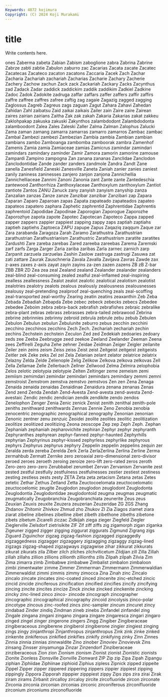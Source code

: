 ```yaml
---
Keywords: 4872 kojimura
Copyright: (C) 2024 Koji Murakami
---
```


# title

Write contents here.



ones Zaberma zabeta Zabian Zabism zaboglione zabra Zabrina Zabrine
Zabrze zabti zabtie Zabulon zaburro zac Zacarias Zacata zacate Zacatec
Zacatecas Zacateco zacaton zacatons Zaccaria Zacek Zach Zachar Zacharia Zachariah
zachariah Zacharias Zacharie Zachary Zacherie Zachery Zachow zachun Zack zack
Zackariah Zackary Zacks Zacynthus zad Zadack Zadar zaddick zaddickim zaddik
zaddikim Zadkiel Zadkine Zadoc Zadok Zadokite zadruga zaffar zaffars zaffer
zaffers zaffir zaffirs zaffre zaffree zaffres zafree zaftig zag zagaie
Zagazig zagged zagging Zaglossus Zagreb Zagreus zags zaguan Zagut Zahara
Zahavi Zahedan Zahidan Zahl zaibatsu Zaid zaikai zaikais Zailer zain
Zaire zaire Zairean zaires zairian zairians Zaitha Zak zak zakah
Zakaria Zakarias zakat zakkeu Zaklohpakap zakuska zakuski Zakynthos zalambdodont Zalambdodonta
zalamboodont Zalea Zales Zaleski Zaller Zalma Zalman Zalophus Zalucki Zama
zaman zamang zamarra zamarras zamarro zamarros Zambac zambac Zambal Zambezi
zambezi Zambezian Zambia zambia Zambian zambian zambians zambo Zamboanga zambomba
zamboorak zambra Zamenhof Zamenis Zamia zamia Zamiaceae zamias Zamicrus zamindar
zamindari zamindars zamindary zaminder Zamir Zamora zamorin zamorine zamouse Zampardi
Zampino zampogna Zan zanana zananas Zanclidae Zanclodon Zanclodontidae Zande zander
zanders zandmole Zandra Zandt Zane zanella Zanesfield Zaneski Zanesville Zaneta
Zaniah zanier zanies zaniest zanily zaniness zaninesses zanjero zanjon zanjona
Zannichellia Zannichelliaceae Zannini Zanoni Zanonia zant Zante zante Zantedeschia zantewood
Zanthorrhiza Zanthoxylaceae Zanthoxylum zanthoxylum Zantiot zantiote Zantos ZANU Zanuck zany
zanyish zanyism zanyship zanza Zanzalian zanzas Zanze zanze Zanzibar zanzibar
Zanzibari zap Zapara Zaparan Zaparo Zaparoan zapas Zapata zapateado zapateados
zapateo zapateos zapatero zaphara Zaphetic zaphrentid Zaphrentidae Zaphrentis zaphrentoid Zapodidae
Zapodinae Zaporogian Zaporogue Zaporozhe Zaporozhye zapota zapote Zapotec Zapotecan Zapoteco
Zappa zapped zapper zappers zappier zappiest zapping zappy zaps zaptiah
zaptiahs zaptieh zaptiehs Zaptoeca ZAPU zapupe Zapus Zaqaziq zaqqum Zaque
zar Zara zarabanda Zaragoza Zarah Zaramo Zarathustra Zarathustrian zarathustrian Zarathustrianism
Zarathustric Zarathustrism zaratite zaratites Zardushti Zare zareba zarebas Zared zareeba
zareebas Zarema Zaremski zarf zarfs Zarga Zarger Zaria zariba zaribas
Zarla zarnec zarnich zarp Zarpanit zarzuela zarzuelas Zashin Zaslow zastruga
zastrugi Zasuwa zat zati zattare Zaurak Zauschneria Zavala Zavalla Zavijava
Zavras Zawde zax z-axes zaxes z-axis zayat zayin zayins za-zen
zazen zazens ZB zB Z-bar ZBB ZBR ZD Zea zea
zeal Zealand zealand Zealander zealander zealanders zeal-blind zeal-consuming zealed zealful
zeal-inflamed zeal-inspiring zealless zeallessness Zealot zealot zealotic zealotical zealotism zealotist
zealotries zealotry zealots zealous zealously zealousness zealousnesses zealousy zeal-pretending zealproof
zeal-quenching zeals zeal-scoffing zeal-transported zeal-worthy Zearing zeatin zeatins zeaxanthin Zeb
Zeba Zebada Zebadiah Zebapda Zebe zebec zebeck zebecks zebecs Zebedee
zebedee Zeboim zebra zebra-back zebrafish zebrafishes zebraic zebralike zebra-plant zebras
zebrass zebrasses zebra-tailed zebrawood Zebrina zebrine zebrinnies zebrinny zebroid zebrula
zebrule zebu zebub Zebulen Zebulon Zebulun zebulun Zebulunite zeburro zebus
zecchin zecchini zecchino zecchinos zecchins Zech Zech. Zechariah zechariah zechin
zechins Zechstein zechstein Zeculon Zed zed Zedekiah zedoaries zedoary zeds
zee Zeeba Zeebrugge zeed zeekoe Zeeland Zeelander Zeeman Zeena zees
Zeffirelli Zeguha Zehe zehner Zeidae Zeidman Zeiger Zeigler zeilanite Zeiler
zein zeins zeism Zeiss zeiss Zeist zeist Zeitgeist zeitgeist zeitgeists
Zeitler zek Zeke zeks Zel zel Zela Zelanian zelant zelator
zelatrice zelatrix Zelazny Zelda Zelde Zelienople Zelig Zelikow Zelkova zelkova
zelkovas Zell Zella Zellamae Zelle Zellerbach Zellner Zellwood Zelma Zelmira
zelophobia Zelos zelotic zelotypia zelotypie Zelten Zeltinger zeme zemeism zemi
zemiism zemimdari zemindar zemindari zemindars zemindary zemmi zemni zemstroist Zemstrom
zemstva zemstvo zemstvos Zen zen Zena Zenaga Zenaida zenaida zenaidas
Zenaidinae Zenaidura zenana zenanas Zenas Zend zend Zenda Zendah Zend-Avesta
Zend-avesta zend-avesta Zend-avestaic Zendic zendic zendician zendik zendikite zendo zendos
Zenelophon Zenger Zenia Zenic zenick Zenist zenith zenithal zenith-pole zeniths
zenithward zenithwards Zennas Zennie Zeno Zenobia zenobia zenocentric zenographic zenographical
zenography Zenonian zenonian Zenonic zentner zenu zenzuic Zeoidei zeolite zeolites
zeolitic zeolitization zeolitize zeolitized zeolitizing Zeona zeoscope Zep zep Zeph
Zeph. Zephan Zephaniah zephaniah zepharovichite zephiran Zephyr zephyr zephyranth Zephyranthes
zephyrean zephyr-fanned zephyr-haunted Zephyrhills zephyrian Zephyrinus zephyr-kissed zephyrless zephyrlike zephyrous
zephyrs Zephyrus zephyrus zephyry Zeppelin zeppelin zeppelins zequin zer Zeralda
zerda zereba Zerelda Zerk Zerla ZerlaZerlina Zerlina Zerline Zerma zermahbub
Zermatt Zernike zero zeroaxial zero-dimensional zero-divisor zeroed zeroes zeroeth zeroing
zeroize zero-lift zero-rated zeros zeroth Zero-zero zero-zero Zerubbabel zerumbet Zervan
Zervanism Zervanite zest zested zestful zestfully zestfulness zestfulnesses zestier zestiest
zestiness zesting zestless zests zesty ZETA Zeta zeta zetacism Zetana
zetas Zetes zetetic Zethar Zethus Zetland Zetta Zeuctocoelomata zeuctocoelomatic zeuctocoelomic
zeugite Zeuglodon zeuglodon zeuglodont Zeuglodonta Zeuglodontia Zeuglodontidae zeuglodontoid zeugma zeugmas
zeugmatic zeugmatically Zeugobranchia Zeugobranchiata zeunerite Zeus zeus Zeuxian Zeuxis zeuxite
Zeuzera zeuzerian Zeuzeridae ZG ZGS Zhang Zhdanov Zhitomir Zhivkov Zhmud
zho Zhukov ZI Zia Ziagos ziamet ziara ziarat zibeline zibelines
zibelline zibet zibeth zibethone zibeths zibetone zibets zibetum Zicarelli ziczac
Zidkijah ziega zieger Ziegfeld Ziegler Zieglerville Zielsdorf zietrisikite ZIF Zif
ziff ziffs zig zigamorph zigan ziganka Zigeuner zigged zigger zigging
ziggurat ziggurats Zigmund Zigrang zigs Ziguard Ziguinchor zigzag zigzag-fashion zigzagged
zigzaggedly zigzaggedness zigzagger zigzaggery zigzagging zigzaggy zigzag-lined zigzags zigzag-shaped zigzagways
zigzagwise zihar zikkurat zikkurats zikurat zikurats zila Zilber zilch zilches
zilchviticetum Zildjian zill Zilla Zillah zillah zillahs zillion zillions zillionth
zillionths zills Zilpah zilpah Zilvia Zim Zima zimarra zimb Zimbabwe
zimbabwe Zimbalist zimbalon zimbaloon zimbi zimentwater zimme Zimmer Zimmerman Zimmermann
Zimmerwaldian Zimmerwaldist zimmi zimmis zimmy zimocca Zina Zinah zinc Zincalo
zincalo zincate zincates zinc-coated zinced zincenite zinc-etched zincic zincid zincide
zinciferous zincification zincified zincifies zincify zincifying zincing zincite zincites zincize
Zinck zincke zincked zinckenite zincking zincky zinc-lined zinco zinco- zincode
zincograph zincographer zincographic zincographical zincography zincoid zincolysis zinco-polar zincotype zincous
zinc-roofed zincs zinc-sampler zincum zincuret zincy zindabad Zinder zindiq Zindman
zineb zinebs Zinfandel zinfandel zing Zingale zingana zingani zingano zingara
zingare zingaresca zingari zingaro zinged zingel zinger zingerone zingers Zingg
Zingiber Zingiberaceae zingiberaceous zingiberene zingiberol zingiberone zingier zingiest zinging zings
zingy zinjanthropi Zinjanthropus zinjanthropus Zink zink zinke zinked zinkenite zinkiferous
zinkified zinkifies zinkify zinkifying zinky Zinn Zinnes Zinnia zinnia zinnias
zinnwaldite Zino zinober Zinoviev Zinovievsk Zins zinsang Zinsser zinyamunga Zinzar
Zinzendorf Zinziberaceae zinziberaceous Zion zion Zionism zionism Zionist zionist Zionistic
zionists Zionite Zionless Zionsville Zionville Zionward ZIP Zip zip Zipa
Zipah Zipangu ziphian Ziphiidae Ziphiinae ziphioid Ziphius zipless Zipnick zipped
zippeite Zippel Zipper zipper zippered zippering zippers zippier zippiest zipping
zippingly Zippora Zipporah zipppier zipppiest zippy Zips zips zira zirai
Zirak ziram zirams Zirbanit zircalloy zircaloy zircite zircofluoride zircon zirconate
Zirconia zirconia zirconian zirconias zirconic zirconiferous zirconifluoride zirconium zirconiums zirconofluoride

